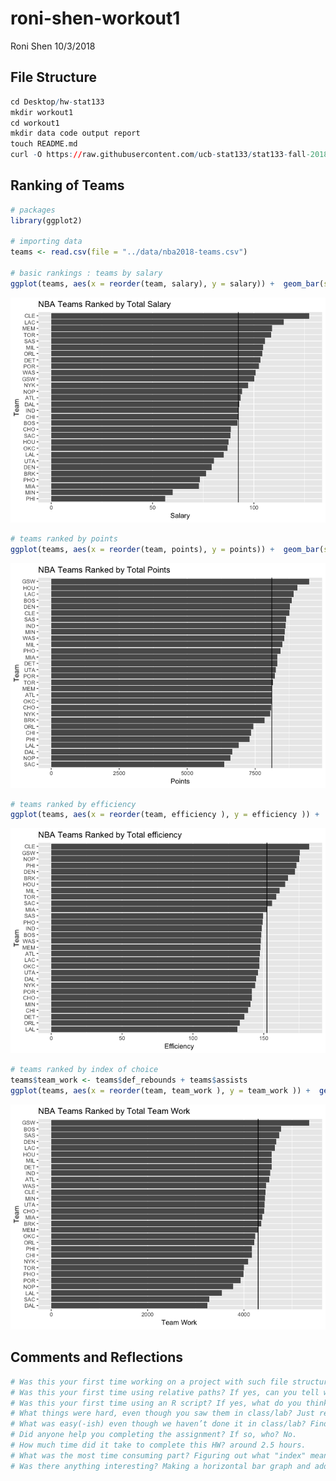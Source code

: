 roni-shen-workout1
================
Roni Shen
10/3/2018

File Structure
--------------

``` r
cd Desktop/hw-stat133
mkdir workout1
cd workout1
mkdir data code output report
touch README.md
curl -O https://raw.githubusercontent.com/ucb-stat133/stat133-fall-2018/master/data/nba2018.csv
```

Ranking of Teams
----------------

``` r
# packages
library(ggplot2)

# importing data
teams <- read.csv(file = "../data/nba2018-teams.csv")

# basic rankings : teams by salary
ggplot(teams, aes(x = reorder(team, salary), y = salary)) +  geom_bar(stat = "identity") + coord_flip() + xlab("Team") + ylab("Salary") + ggtitle("NBA Teams Ranked by Total Salary") + geom_hline(yintercept = mean(teams$salary))
```

![](workout1-roni-shen_files/figure-markdown_github/unnamed-chunk-2-1.png)

``` r
# teams ranked by points
ggplot(teams, aes(x = reorder(team, points), y = points)) +  geom_bar(stat = "identity") + coord_flip() + xlab("Team") + ylab("Points") + ggtitle("NBA Teams Ranked by Total Points") + geom_hline(yintercept = mean(teams$points))
```

![](workout1-roni-shen_files/figure-markdown_github/unnamed-chunk-2-2.png)

``` r
# teams ranked by efficiency 
ggplot(teams, aes(x = reorder(team, efficiency ), y = efficiency )) +  geom_bar(stat = "identity") + coord_flip() + xlab("Team") + ylab("Efficiency ") + ggtitle("NBA Teams Ranked by Total efficiency ") + geom_hline(yintercept = mean(teams$efficiency ))
```

![](workout1-roni-shen_files/figure-markdown_github/unnamed-chunk-2-3.png)

``` r
# teams ranked by index of choice
teams$team_work <- teams$def_rebounds + teams$assists
ggplot(teams, aes(x = reorder(team, team_work ), y = team_work )) +  geom_bar(stat = "identity") + coord_flip() + xlab("Team") + ylab("Team Work ") + ggtitle("NBA Teams Ranked by Total Team Work ") + geom_hline(yintercept = mean(teams$team_work ))
```

![](workout1-roni-shen_files/figure-markdown_github/unnamed-chunk-2-4.png)

Comments and Reflections
------------------------

``` r
# Was this your first time working on a project with such file structure? If yes, how do you feel about it? No, I think this project was pretty similar to some of the previous workouts/labs.
# Was this your first time using relative paths? If yes, can you tell why they are important for reproducibility purposes? No I've used relative paths before. Using relative paths helps you keep a tree diagram of how all the files and directories are connected as well as use the easiest path instead of having to find a certain file or directory from the top. 
# Was this your first time using an R script? If yes, what do you think about just writing code (without markdown syntax)? No, I've used R script in the previous lab. It's less work since I don't have to write "```{r}" to indicate the code I'm writing is R code, but also I like using R markdown so I can section off my code more clearly. 
# What things were hard, even though you saw them in class/lab? Just remembering all the functions for everything. 
# What was easy(-ish) even though we haven’t done it in class/lab? Finding out how to make a horizontal histogram.
# Did anyone help you completing the assignment? If so, who? No.
# How much time did it take to complete this HW? around 2.5 hours.
# What was the most time consuming part? Figuring out what "index" means in "Create a fourth bar chart but this time using your own index."
# Was there anything interesting? Making a horizontal bar graph and adding in the average line was interesting. 
```
